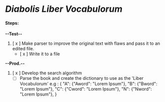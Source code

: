 # *Diabolis Liber Vocabulorum*

#### Steps:

**--Test--**
1. [ x ] Make parser to improve the original text with flaws and pass it to an edited file.
    - [ x ] Write it to a file

**--Prod.--**
1. [ x ] Develop the search algorithm
    - [  ] Parse the book and create the dictionary to use as the 'Liber Vocabulorum'
    e.g :
        {
            "A": {"Aword": "Lorem Ipsum"},
            "B": {"Bword": "Lorem Ipsum"},
            "C": {"Cword": "Lorem Ipsum"},
            "N": {"Nword": "Lorem Ipsum"},
        }
